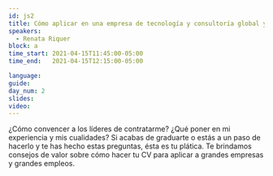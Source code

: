 ```yaml
---
id: js2
title: Cómo aplicar en una empresa de tecnología y consultoría global y ser contratad@ en el intento.
speakers:
  - Renata Riquer 
block: a
time_start: 2021-04-15T11:45:00-05:00
time_end:   2021-04-15T12:15:00-05:00

language: 
guide:
day_num: 2
slides: 
video: 
---
```


 ¿Cómo convencer a los líderes de contratarme? ¿Qué poner en mi experiencia y mis cualidades? Si acabas de graduarte o estás a un paso de hacerlo y te has hecho estas preguntas, ésta es tu plática. Te brindamos consejos de valor sobre cómo hacer tu CV para aplicar a grandes empresas y grandes empleos.
